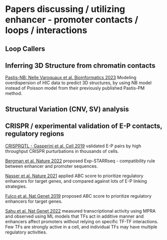 # Papers discussing / utilizing enhancer - promoter contacts / loops / interactions


## Loop Callers






## Inferring 3D Structure from chromatin contacts

[Pastis-NB: Nelle Varoquaux et al. Bioinformatics 2023](https://pubmed.ncbi.nlm.nih.gov/36594573/) Modeling overdispersion of HIC data to predict 3D structures, by using NB model instead of Poisson model from their previously published Pastis-PM method.




## Structural Variation (CNV, SV) analysis






## CRISPR / experimental validation of E-P contacts, regulatory regions

[CRISPRQTL - Gasperini et al. Cell 2019](https://pubmed.ncbi.nlm.nih.gov/30612741/) validated E-P pairs by high throughput CRISPR purturbations in thousands of cells.

[Bergman et al. Nature 2022](https://pubmed.ncbi.nlm.nih.gov/35594906/) proposed Exp-STARRseq - compatibility rule between enhancer and promoter sequences.

[Nasser et al. Nature 2021](https://pubmed.ncbi.nlm.nih.gov/33828297/) applied ABC score to prioritize regulatory enhancers for target genes, and compared against lots of E-P linking strategies.

[Fulco et al. Nat Genet 2019](https://pubmed.ncbi.nlm.nih.gov/31784727/) proposed ABC score to prioritize regulatory enhancers for target genes.

[Sahu et al. Nat Genet 2022](https://pubmed.ncbi.nlm.nih.gov/35190730/) measured transcriptional activity using MPRA and observed using ML models that TFs act in additive manner and enhancers affect promoters without relying on specific TF-TF interactions. Few TFs are strongly active in a cell, and individual TFs may have multiple regulatory activities.

